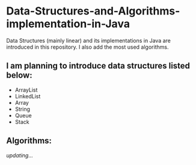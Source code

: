 # Data-Structures-and-Algorithms-implementation-in-Java
Data Structures (mainly linear) and its implementations in Java are introduced in this repository. I also add the most used algorithms.

## I am planning to introduce data structures listed below:
* ArrayList
* LinkedList
* Array
* String
* Queue
* Stack

## Algorithms:


*updating...*

